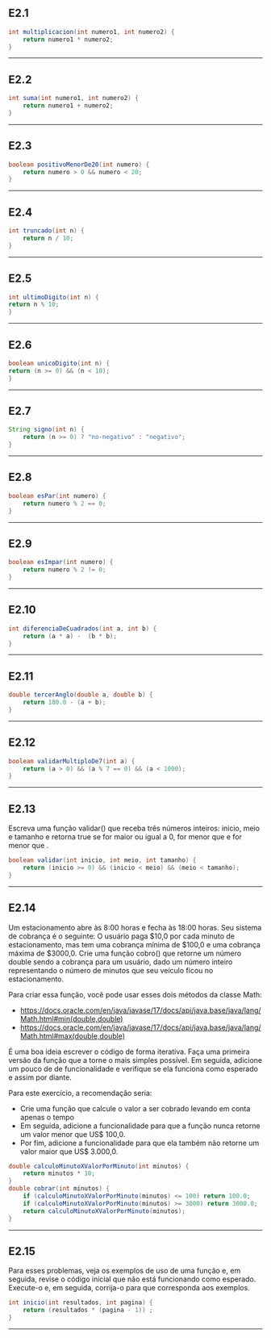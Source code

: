 ## E2.1

```java
int multiplicacion(int numero1, int numero2) {
	return numero1 * numero2;
}
```

---

## E2.2

```java
int suma(int numero1, int numero2) {
	return numero1 + numero2;
}
```

---

## E2.3

```java
boolean positivoMenorDe20(int numero) {
    return numero > 0 && numero < 20;
}
```

---

## E2.4

```java
int truncado(int n) {
	return n / 10;
}
```

---

## E2.5

```java
int ultimoDigito(int n) {
return n % 10;
}
```

---

## E2.6

```java
boolean unicoDigito(int n) {
return (n >= 0) && (n < 10);
}
```

---

## E2.7

```java
String signo(int n) {
    return (n >= 0) ? "no-negativo" : "negativo";
}
```

---

## E2.8

```java
boolean esPar(int numero) {
    return numero % 2 == 0;
}
```

---

## E2.9

```java
boolean esImpar(int numero) {
    return numero % 2 != 0;
}
```

---

## E2.10

```java
int diferenciaDeCuadrados(int a, int b) {
    return (a * a) -  (b * b);
}
```

---

## E2.11

```java
double tercerAnglo(double a, double b) {
    return 180.0 - (a + b);
}
```

---

## E2.12

```java
boolean validarMultiploDe7(int a) {
    return (a > 0) && (a % 7 == 0) && (a < 1000);
}
```

---

## E2.13

Escreva uma função validar() que receba três números inteiros: inicio, meio e tamanho e
retorna true se <inicio> for maior ou igual a 0, <inicio> for menor que <meio> e <meio> for menor que <tamanho>.

```java
boolean validar(int inicio, int meio, int tamanho) {
    return (inicio >= 0) && (inicio < meio) && (meio < tamanho);
}
```

---

## E2.14

Um estacionamento abre às 8:00 horas e fecha às 18:00 horas. Seu sistema de cobrança é o seguinte: O usuário paga $10,0 por cada minuto de estacionamento, mas tem uma cobrança mínima de $100,0 e uma cobrança máxima de $3000,0. Crie uma função cobro() que retorne um número double sendo a cobrança para um usuário, dado um número inteiro representando o número de minutos que seu veículo ficou no estacionamento.

Para criar essa função, você pode usar esses dois métodos da classe Math:

- https://docs.oracle.com/en/java/javase/17/docs/api/java.base/java/lang/Math.html#min(double,double)
- https://docs.oracle.com/en/java/javase/17/docs/api/java.base/java/lang/Math.html#max(double,double)

É uma boa ideia escrever o código de forma iterativa. Faça uma primeira versão da função que a torne o mais simples possível. Em seguida, adicione um pouco de de funcionalidade e verifique se ela funciona como esperado e assim por diante. 

Para este exercício, a recomendação seria:

- Crie uma função que calcule o valor a ser cobrado levando em conta apenas o tempo
- Em seguida, adicione a funcionalidade para que a função nunca retorne
um valor menor que US$ 100,0.
- Por fim, adicione a funcionalidade para que ela também não retorne um valor maior que US$ 3.000,0.

```java
double calculoMinutoXValorPorMinuto(int minutos) {
    return minutos * 10;
}
double cobrar(int minutos) {
    if (calculoMinutoXValorPorMinuto(minutos) <= 100) return 100.0;
    if (calculoMinutoXValorPorMinuto(minutos) >= 3000) return 3000.0;
    return calculoMinutoXValorPorMinuto(minutos);
}
```

---

## E2.15

Para esses problemas, veja os exemplos de uso de uma função e, em seguida, revise o código inicial
que não está funcionando como esperado. Execute-o e, em seguida, corrija-o para que corresponda aos exemplos.

```java
int inicio(int resultados, int pagina) {
	return (resultados * (pagina - 1)) ;
}
```

---